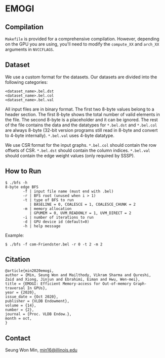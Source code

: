 # EMOGI

## Compilation

``Makefile`` is provided for a comprehensive compilation. However, depending on the GPU you are using, you'll need to modify the ``compute_XX`` and ``arch_XX`` arguments in ``NVCCFLAGS``.

## Dataset

We use a custom format for the datasets. Our datasets are divided into the following categories:

```
<dataset_name>.bel.dst
<dataset_name>.bel.col
<dataset_name>.bel.val
```

All input files are in binary format. The first two 8-byte values belong to a header section. The first 8-byte shows the total
number of valid elements in the file. The second 8-byte is a placeholder and it can be ignored.
The rest of the file contains the data and the datatypes for ``*.bel.dst`` and ``*.bel.col`` are always 8-byte (32-bit version programs still read in 8-byte and convert to 4-byte internally). ``*.bel.val`` uses 4-byte datatype.

We use CSR format for the input graphs. ``*.bel.col`` should contain the row offsets of CSR. ``*.bel.dst`` should contain the column indices. ``*.bel.val`` should contain the edge weight values (only required by SSSP).

## How to Run

```
$ ./bfs -h
8-byte edge BFS
        -f | input file name (must end with .bel)
        -r | BFS root (unused when i > 1)
        -t | type of BFS to run
           | BASELINE = 0, COALESCE = 1, COALESCE_CHUNK = 2
        -m | memory allocation
           | GPUMEM = 0, UVM_READONLY = 1, UVM_DIRECT = 2
        -i | number of iterations to run
        -d | GPU device id (default=0)
        -h | help message
```

Example:
```
$ ./bfs -f com-Friendster.bel -r 0 -t 2 -m 2
```

## Citation
```
@article{min2020emogi,
author = {Min, Seung Won and Mailthody, Vikram Sharma and Qureshi, Zaid and Xiong, Jinjun and Ebrahimi, Eiman and Hwu, Wen-mei},
title = {EMOGI: Efficient Memory-access for Out-of-memory Graph-traversal In GPUs},
year = {2020},
issue_date = {Oct 2020},
publisher = {VLDB Endowment},
volume = {14},
number = {2},
journal = {Proc. VLDB Endow.},
month = oct,
}
```

## Contact
Seung Won Min, min16@illinois.edu